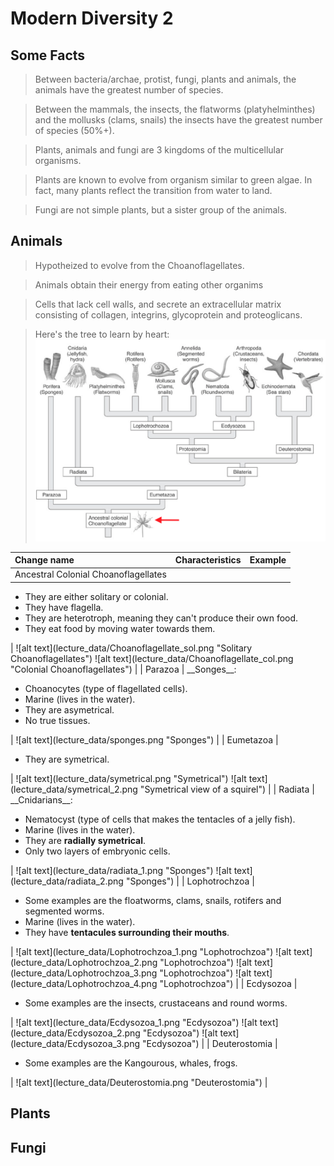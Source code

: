 # Modern Diversity 2


## Some Facts

  > Between bacteria/archae, protist, fungi, plants and animals, the animals have the greatest number of species.
  
  > Between the mammals, the insects, the flatworms (platyhelminthes) and the mollusks (clams, snails) the insects have the greatest number of species (50%+).
  
  > Plants, animals and fungi are 3 kingdoms of the multicellular organisms.
  
  > Plants are known to evolve from organism similar to green algae. In fact, many plants reflect the transition from water to land.
  
  > Fungi are not simple plants, but a sister group of the animals.


## Animals
  
  > Hypotheized to evolve from the Choanoflagellates.
  
  > Animals obtain their energy from eating other organims
  
  > Cells that lack cell walls, and secrete an extracellular matrix consisting of collagen, integrins, glycoprotein and proteoglicans.
  
  > Here's the tree to learn by heart:
  ![alt text](lecture_data/animal_tree.png "The ancestral tree of animals") 
  
 

| Change name | Characteristics | Example |
|:------------|:----------------|---------|
| Ancestral Colonial Choanoflagellates | 
<ul><li>They are either solitary or colonial.</li>
    <li>They have flagella.</li>
    <li>They are heterotroph, meaning they can't produce their own food.</li>
    <li>They eat food by moving water towards them.</li></ul> |
    ![alt text](lecture_data/Choanoflagellate_sol.png "Solitary Choanoflagellates") ![alt text](lecture_data/Choanoflagellate_col.png "Colonial Choanoflagellates") |
| Parazoa | __Songes__:<br>
<ul><li>Choanocytes (type of flagellated cells).</li>
    <li>Marine (lives in the water).</li>
    <li>They are asymetrical.</li>
    <li>No true tissues.</li>
    </ul> |
    ![alt text](lecture_data/sponges.png "Sponges") |
| Eumetazoa | <ul><li>They are symetrical.</li></ul> |
    ![alt text](lecture_data/symetrical.png "Symetrical") ![alt text](lecture_data/symetrical_2.png "Symetrical view of a squirel") |
| Radiata | __Cnidarians__:<br>
<ul><li>Nematocyst (type of cells that makes the tentacles of a jelly fish).</li>
    <li>Marine (lives in the water).</li>
    <li>They are <b>radially symetrical</b>.</li>
    <li>Only two layers of embryonic cells.</li>
    </ul> |
    ![alt text](lecture_data/radiata_1.png "Sponges") ![alt text](lecture_data/radiata_2.png "Sponges") |
| Lophotrochzoa |
<ul><li>Some examples are the floatworms, clams, snails, rotifers and segmented worms.</li>
    <li>Marine (lives in the water).</li>
    <li>They have <b>tentacules surrounding their mouths</b>.</li>
    </ul> |
    ![alt text](lecture_data/Lophotrochzoa_1.png "Lophotrochzoa")
    ![alt text](lecture_data/Lophotrochzoa_2.png "Lophotrochzoa")
    ![alt text](lecture_data/Lophotrochzoa_3.png "Lophotrochzoa")
    ![alt text](lecture_data/Lophotrochzoa_4.png "Lophotrochzoa") |
| Ecdysozoa |
<ul><li>Some examples are the insects, crustaceans and round worms.</li>
    </ul> |
    ![alt text](lecture_data/Ecdysozoa_1.png "Ecdysozoa")
    ![alt text](lecture_data/Ecdysozoa_2.png "Ecdysozoa")
    ![alt text](lecture_data/Ecdysozoa_3.png "Ecdysozoa") |
| Deuterostomia |
<ul><li>Some examples are the Kangourous, whales, frogs.</li>
    </ul> |
    ![alt text](lecture_data/Deuterostomia.png "Deuterostomia") |
    


## Plants

## Fungi

























